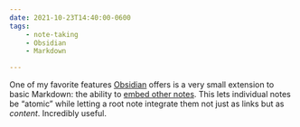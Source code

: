```yaml
---
date: 2021-10-23T14:40:00-0600
tags:
    - note-taking
    - Obsidian
    - Markdown

---
```


One of my favorite features [Obsidian][o] offers is a very small extension to basic Markdown: the ability to [embed other notes][embed]. This lets individual notes be “atomic” while letting a root note integrate them not just as links but as *content*. Incredibly useful.

[o]: https://obsidian.md
[embed]: https://help.obsidian.md/How+to/Embed+files